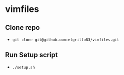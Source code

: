 # vimfiles

## Clone repo

* `git clone git@github.com:elgrillo83/vimfiles.git`

## Run Setup script

* `./setup.sh`
